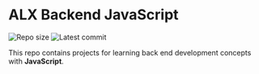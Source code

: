 # ALX Backend JavaScript

![Repo size](https://img.shields.io/github/repo-size/chiemekaifemegbulem/alx-backend-javascript)
![Latest commit](https://img.shields.io/github/last-commit/chiemekaifemegbulem/alx-backend-javascript/master?style=round-square)

This repo contains projects for learning back end development concepts with __JavaScript__.
